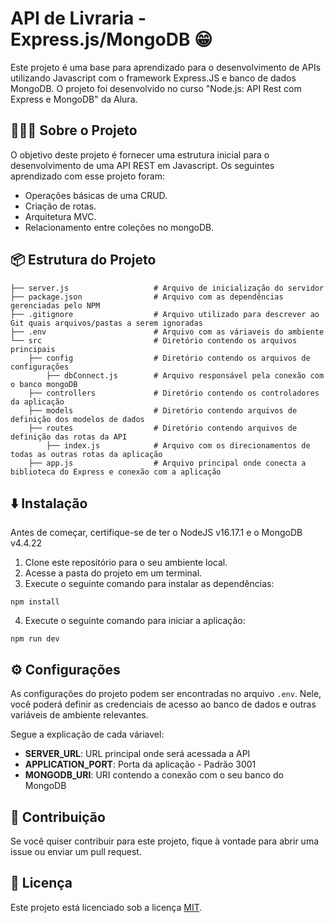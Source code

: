 # API de Livraria - Express.js/MongoDB 😁

Este projeto é uma base para aprendizado para o desenvolvimento de APIs utilizando Javascript com o framework Express.JS e banco de dados MongoDB. O projeto foi desenvolvido no curso "Node.js: API Rest com Express e MongoDB" da Alura.

## 👨🏻‍💻 Sobre o Projeto

O objetivo deste projeto é fornecer uma estrutura inicial para o desenvolvimento de uma API REST em Javascript. Os seguintes aprendizado com esse projeto foram:
- Operações básicas de uma CRUD.
- Criação de rotas.
- Arquitetura MVC.
- Relacionamento entre coleções no mongoDB.

## 📦 Estrutura do Projeto

```
├── server.js                   # Arquivo de inicialização do servidor
├── package.json                # Arquivo com as dependências gerenciadas pelo NPM
├── .gitignore                  # Arquivo utilizado para descrever ao Git quais arquivos/pastas a serem ignoradas
├── .env                        # Arquivo com as váriaveis do ambiente
└── src                         # Diretório contendo os arquivos principais
    ├── config                  # Diretório contendo os arquivos de configurações
        ├── dbConnect.js        # Arquivo responsável pela conexão com o banco mongoDB
    ├── controllers             # Diretório contendo os controladores da aplicação
    ├── models                  # Diretório contendo arquivos de definição dos modelos de dados
    ├── routes                  # Diretório contendo arquivos de definição das rotas da API
        ├── index.js            # Arquivo com os direcionamentos de todas as outras rotas da aplicação
    ├── app.js                  # Arquivo principal onde conecta a biblioteca do Express e conexão com a aplicação
```

## ⬇️ Instalação

Antes de começar, certifique-se de ter o NodeJS v16.17.1 e o MongoDB v4.4.22

1. Clone este repositório para o seu ambiente local.
2. Acesse a pasta do projeto em um terminal.
3. Execute o seguinte comando para instalar as dependências:
```
npm install
```

4. Execute o seguinte comando para iniciar a aplicação:
```
npm run dev
```

## ⚙️ Configurações

As configurações do projeto podem ser encontradas no arquivo `.env`. Nele, você poderá definir as credenciais de acesso ao banco de dados e outras variáveis de ambiente relevantes.

Segue a explicação de cada váriavel:
- **SERVER_URL**: URL principal onde será acessada a API
- **APPLICATION_PORT**: Porta da aplicação - Padrão 3001
- **MONGODB_URI**: URI contendo a conexão com o seu banco do MongoDB


## 🙏  Contribuição

Se você quiser contribuir para este projeto, fique à vontade para abrir uma issue ou enviar um pull request.

## 📄 Licença

Este projeto está licenciado sob a licença [MIT](LICENSE).

